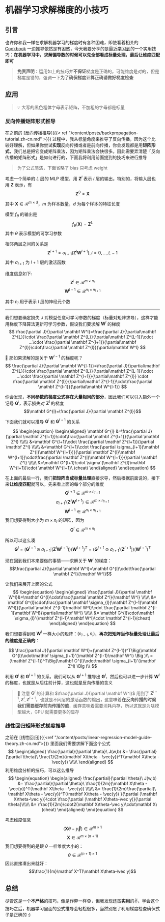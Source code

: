 # 机器学习求解梯度的小技巧


## 引言
也许你和我一样在求解机器学习的梯度时有各种困难，即使看着相关的 [Cookbook](https://www.math.uwaterloo.ca/~hwolkowi/matrixcookbook.pdf) 一边推导依然是有困惑，今天我要分享的是最近[学习到](https://youtu.be/JLg1HkzDsKI)的一个实用技巧：**在机器学习中，求解偏导数的时候可以先全部看成标量处理，最后让维度匹配即可**

> **免责声明**：运用如上的技巧并**不保证**梯度是正确的，可能维度是对的，但是梯度是错的，强调一下**为了确保梯度计算正确请做好梯度检查**

## 应用
> 💡 大写的黑色粗体字母表示矩阵，不加粗的字母都是标量

### 反向传播矩阵形式推导
在之前的 [反向传播推导]({{< ref "/content/posts/backpropagation-tutorial.zh-cn.md" >}}) 过程中，我从标量角度来推导了反向传播，因为这个比较好理解，但如果你尝试**实现**反向传播或者是前向传播，你会发现都是用**矩阵形式**，我们总是把它变成矩阵乘法，因为矩阵乘法会快很多。因此需要弄清楚「反向传播的矩阵形式」是如何进行的，下面我将利用前面提到的技巧来进行推导

> 为了公式简洁，下面省略了 bias 只考虑 weight


考虑一个简单的 $L$ 层的 MLP 模型，用 $\mathbf Z^l$ 表示 $l$ 层的输出，特别的，将输入层也用 $\mathbf Z$ 表示，有
$$\mathbf Z^0=\mathbf X$$

其中 $\mathbf X\in\mathcal{R}^{m\times d}$，$m$ 为样本数量，$d$ 为每个样本的特征长度

模型 $f_\theta$ 的输出是 $$f_\theta(\mathbf X)=\mathbf Z^{L}$$
其中 $\theta$ 表示模型的可学习参数

相邻两层之间的关系是 $$\mathbf Z^{l+1}=\sigma_{l+1}(\mathbf Z^l\mathbf W^{l+1}),l=0,...,L-1$$
其中 $\sigma_{l+1}$ 为 $l+1$ 层的激活函数

维度信息如下:
$$\mathbf Z^l\in\mathcal{R}^{m\times n_l}$$
$$\mathbf W^{l+1} \in \mathcal R^{n_l\times n_{l+1}}$$

其中 $n_l$ 用于表示 $l$ 层的神经元个数

---

我们想要确定损失 $J$ 对模型任意可学习参数的梯度（标量对矩阵求导），这样才能用梯度下降算法更新可学习参数，假设我们要求解 $\mathbf W^l$ 的梯度
$$
\frac{\partial J}{\partial \mathbf W^l}=\frac{\partial J}{\partial\mathbf Z^{L}}\cdot \frac{\partial \mathbf Z^{L}}{\partial\mathbf Z^{L-1}}\cdot ...\cdot \frac{\partial \mathbf Z^{l+1}}{\partial\mathbf Z^{l}}\cdot\frac{\partial \mathbf Z^{l}}{\partial\mathbf W^l}
$$

🤔️ 那如果求解的是关于 $\mathbf W^{l-1}$ 的梯度呢？
$$
\frac{\partial J}{\partial \mathbf W^{l-1}}=\frac{\partial J}{\partial\mathbf Z^{L}}\cdot \frac{\partial \mathbf Z^{L}}{\partial\mathbf Z^{L-1}}\cdot ...\cdot \frac{\partial \mathbf Z^{l+1}}{\partial\mathbf Z^{l}} \cdot \frac{\partial \mathbf Z^{l}}{\partial\mathbf Z^{l-1}}\cdot\frac{\partial \mathbf Z^{l-1}}{\partial\mathbf W^{l-1}}
$$

你会发现，**不同参数的梯度公式存在大量相同的部分**，因此我们可以引入额外一个记号 $\mathbf G^l$，表示损失对 $\mathbf Z^l$ 的梯度
$$\mathbf G^{l}=\frac{\partial J}{\partial \mathbf Z^{l}}$$

下面我们就可以推导 $\mathbf G^l$ 和 $\mathbf G^{l+1}$ 的关系

$$
\begin{equation}
\begin{aligned}
\mathbf G^{l} &=\frac{\partial J}{\partial \mathbf Z^{l+1}}\cdot\frac{\partial \mathbf Z^{l+1}}{\partial \mathbf Z^l} \\\\\\
&=\mathbf G^{l+1}\cdot \frac{\partial \mathbf Z^{l+1}}{\partial \mathbf Z^l} \\\\\\
&=\mathbf G^{l+1}\cdot \frac{\partial \sigma_{l+1}(\mathbf Z^{l}\mathbf W^{l+1})}{\partial \mathbf Z^{l}\mathbf W^{l+1}}\cdot\frac{\partial \mathbf Z^{l}\mathbf W^{l+1}}{\partial \mathbf Z^l} \\\\\\
&=\mathbf G^{l+1}\cdot \sigma'(\mathbf Z^{l}\mathbf W^{l+1})\cdot \mathbf W^{l+1}\ (cheat)
\end{aligned}
\end{equation}
$$

在上面的最后一行，我们**把矩阵当成标量处理**直接求导，然后根据前面说的，接下来**让维度匹配**就可以，先来看上面的每个部分的维度
$$\mathbf G^{l+1}\in\mathcal{R}^{m\times n_{l+1}}$$
$$\sigma_{l+1}'(\mathbf Z^{l}\mathbf W^{l+1})\in\mathcal{R}^{m\times n_{l+1}}$$
$$
\mathbf W^{l+1}\in\mathcal{R}^{n_l\times n_{l+1}}
$$
我们想要得到大小为 $m\times n_l$ 的矩阵，因为
$$\mathbf G^l\in\mathcal{R}^{m\times n_l}$$

所以可以这么凑
$$\mathbf G^{l}=\Big (\mathbf G^{l+1}\odot\sigma_{l+1}'(\mathbf Z^{l}\mathbf W^{l+1})\Big )(\mathbf{W}^{l+1})^T=\Big (\mathbf G^{l+1}\odot\sigma_{l+1}'(\mathbf Z^{l+1})\Big )(\mathbf{W}^{l+1})^T$$

现在回到我们本来要做的事情——求解关于 $\mathbf W^l$ 的梯度：
$$\frac{\partial J}{\partial \mathbf W^l}=\mathbf G^{l}\cdot\frac{\partial \mathbf Z^l}{\mathbf W^l}$$

让我们来展开上面的公式
$$
\begin{equation}
\begin{aligned}
\frac{\partial J}{\partial \mathbf W^l}&=\mathbf G^{l}\cdot\frac{\partial \mathbf Z^l}{\mathbf W^l} \\\\\\
&= \mathbf G^{l}\cdot\frac{\partial \mathbf \sigma_{l}(\mathbf Z^{l-1}\mathbf W^l)}{\partial \mathbf Z^{l-1}\mathbf W^l}\cdot \frac{\partial \mathbf Z^{l-1}\mathbf W^l}{\partial\mathbf W^l} \\\\\\
&= \mathbf G^{l}\cdot\mathbf \sigma_{l}'(\mathbf Z^{l-1}\mathbf W^l)\cdot \mathbf Z^{l-1}(cheat)
\end{aligned} 
\end{equation}
$$

我们想要得到和 $\mathbf W^l$ 一样大小的矩阵：$(n_{l-1}, n_{l})$，**再次把矩阵当作标量处理让最后的维度是正确的**：

$$
\frac{\partial J}{\partial \mathbf W^l}=(\mathbf Z^{l-1})^T\Big(\mathbf G^{l}\odot\mathbf \sigma_{l+1}'(\mathbf Z^{l-1}\mathbf W^l) \Big )\\
=(\mathbf Z^{l-1})^T\Big(\mathbf G^{l}\odot\mathbf \sigma_{l+1}'(\mathbf Z^l) \Big )\\
$$

利用 $\mathbf G^l$ 和 $\mathbf G^{l+1}$ 的关系，我们可以从 $\mathbf G^{l+1}$ 推导出 $\mathbf G^l$，然后也可以进一步计算 $\mathbf W^l$ 的梯度，也就是从后往前计算，这也就是反向传播的含义
> 🤔️ 注意 $\mathbf G^l$ 的计算和 $\frac{\partial J}{\partial \mathbf W^l}$ 用到了 $\mathbf Z^{l-1}, \mathbf Z^{l}, \mathbf Z^{l+1}$，也就是不同层的激活函数的输出，这意味着**在反向传播的时候我们需要缓存前向传播的值**，缓存意味着需要消耗内存，所以这就是为啥模型越大，GPU 就需要更多的显存

### 线性回归矩阵形式梯度推导
之前在 [线性回归]({{<ref "/content/posts/linear-regression-model-guide-theory.zh-cn.md">}}) 里面我们需要求解下面这个公式
$$
\begin{aligned} 
\frac{\partial}{\partial \theta}\ J(w,b) 
&= \frac{\partial}{\partial \theta}\ \frac{1}{2m}(\mathbf X\theta - \vec{y})^T(\mathbf X\theta - \vec{y}) \\\\\\
\end{aligned} 
$$
利用维度分析的技巧，可以这么推导
$$
\begin{equation}
\begin{aligned} 
\frac{\partial}{\partial \theta}\ J(w,b) 
&= \frac{\partial}{\partial \theta}\ \frac{1}{2m}(\mathbf X\theta - \vec{y})^T(\mathbf X\theta - \vec{y}) \\\\\\
&= \frac{1}{2m}\frac{\partial(\ \mathbf X\theta - \vec{y})^T(\mathbf X\theta - \vec{y}) }{\partial (\mathbf X\theta-\vec y)}\cdot \frac{\partial (\mathbf X\theta-\vec y)}{\partial \theta}\\\\\\
&= \frac{1}{2m}\cdot2(\mathbf X\theta-\vec y)\cdot\mathbf X\ (cheat)
\end{aligned} 
\end{equation}
$$

考虑维度信息
$$(\mathbf X\theta-\vec y)\in\mathcal{R}^{m\times 1}$$
$$\mathbf X\in\mathcal{R}^{m\times(n+1)}$$
我们想要得到的是跟 $\theta$ 一样维度大小的：
$$\theta\in\mathcal{R}^{(n+1)\times 1}$$
因此直接凑出来就好：
$$\frac{1}{m}\mathbf X^T(\mathbf X\theta-\vec y)$$

## 总结
尽管这是一个**不严格**的技巧，像是作弊一样😨，但我发现还蛮**实用**的✌️，学会这个技巧之后，机器学习里面的公式推导会轻松很多，当然别忘了利用梯度检查确保式子是正确的 :)


